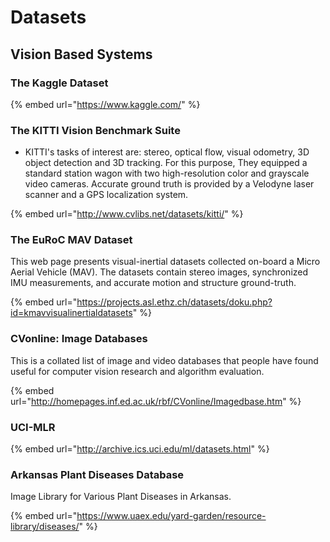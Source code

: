 # Datasets

## Vision Based Systems

### The Kaggle Dataset

{% embed url="https://www.kaggle.com/" %}

### The KITTI Vision Benchmark Suite

* KITTI's tasks of interest are: stereo, optical flow, visual odometry, 3D object detection and 3D tracking. For this purpose, They equipped a standard station wagon with two high-resolution color and grayscale video cameras. Accurate ground truth is provided by a Velodyne laser scanner and a GPS localization system.

{% embed url="http://www.cvlibs.net/datasets/kitti/" %}

### The EuRoC MAV Dataset <a id="the_euroc_mav_dataset"></a>

This web page presents visual-inertial datasets collected on-board a Micro Aerial Vehicle \(MAV\). The datasets contain stereo images, synchronized IMU measurements, and accurate motion and structure ground-truth.

{% embed url="https://projects.asl.ethz.ch/datasets/doku.php?id=kmavvisualinertialdatasets" %}

### CVonline: Image Databases

This is a collated list of image and video databases that people have found useful for computer vision research and algorithm evaluation.

{% embed url="http://homepages.inf.ed.ac.uk/rbf/CVonline/Imagedbase.htm" %}

### UCI-MLR

{% embed url="http://archive.ics.uci.edu/ml/datasets.html" %}

### Arkansas Plant Diseases Database

Image Library for Various Plant Diseases in Arkansas.

{% embed url="https://www.uaex.edu/yard-garden/resource-library/diseases/" %}



### 

